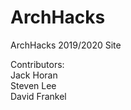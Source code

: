 # ArchHacks

ArchHacks 2019/2020 Site

Contributors:   
Jack Horan    
Steven Lee   
David Frankel    
